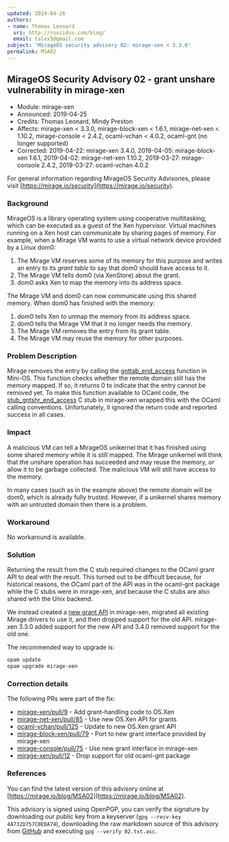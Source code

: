 ```yaml
---
updated: 2019-04-26
authors:
- name: Thomas Leonard
  uri: http://roscidus.com/blog/
  email: talex5@gmail.com
subject: 'MirageOS security advisory 02: mirage-xen < 3.3.0'
permalink: MSA02
---
```


## MirageOS Security Advisory 02 - grant unshare vulnerability in mirage-xen

- Module:       mirage-xen
- Announced:    2019-04-25
- Credits:      Thomas Leonard, Mindy Preston
- Affects:      mirage-xen < 3.3.0,
                mirage-block-xen < 1.6.1,
                mirage-net-xen < 1.10.2,
                mirage-console < 2.4.2,
                ocaml-vchan < 4.0.2,
                ocaml-gnt (no longer supported)
- Corrected:    2019-04-22: mirage-xen 3.4.0,
                2019-04-05: mirage-block-xen 1.6.1,
                2019-04-02: mirage-net-xen 1.10.2,
                2019-03-27: mirage-console 2.4.2,
                2019-03-27: ocaml-vchan 4.0.2

For general information regarding MirageOS Security Advisories,
please visit [https://mirage.io/security](https://mirage.io/security).

### Background

MirageOS is a library operating system using cooperative multitasking, which can
be executed as a guest of the Xen hypervisor. Virtual machines running on a Xen
host can communicate by sharing pages of memory. For example, when a Mirage VM
wants to use a virtual network device provided by a Linux dom0:

1. The Mirage VM reserves some of its memory for this purpose and writes an entry
   to its *grant table* to say that dom0 should have access to it.
2. The Mirage VM tells dom0 (via XenStore) about the grant.
3. dom0 asks Xen to map the memory into its address space.

The Mirage VM and dom0 can now communicate using this shared memory.
When dom0 has finished with the memory:

1. dom0 tells Xen to unmap the memory from its address space.
2. dom0 tells the Mirage VM that it no longer needs the memory.
3. The Mirage VM removes the entry from its grant table.
4. The Mirage VM may reuse the memory for other purposes.

### Problem Description

Mirage removes the entry by calling the [gnttab_end_access][] function in Mini-OS.
This function checks whether the remote domain still has the memory mapped. If so,
it returns 0 to indicate that the entry cannot be removed yet. To make this function
available to OCaml code, the [stub_gntshr_end_access][] C stub in mirage-xen wrapped this
with the OCaml calling conventions. Unfortunately, it ignored the return code and reported
success in all cases.

### Impact

A malicious VM can tell a MirageOS unikernel that it has finished using some
shared memory while it is still mapped. The Mirage unikernel will think that
the unshare operation has succeeded and may reuse the memory, or allow it to be
garbage collected. The malicious VM will still have access to the memory.

In many cases (such as in the example above) the remote domain will be dom0,
which is already fully trusted. However, if a unikernel shares memory with an
untrusted domain then there is a problem.

### Workaround

No workaround is available.

### Solution

Returning the result from the C stub required changes to the OCaml grant API to
deal with the result. This turned out to be difficult because, for historical
reasons, the OCaml part of the API was in the ocaml-gnt package while the C stubs
were in mirage-xen, and because the C stubs are also shared with the Unix backend.

We instead created a [new grant API][] in mirage-xen, migrated all existing
Mirage drivers to use it, and then dropped support for the old API.
mirage-xen 3.3.0 added support for the new API and 3.4.0 removed support for the
old one.

The recommended way to upgrade is:
```bash
opam update
opam upgrade mirage-xen
```

### Correction details

The following PRs were part of the fix:

- [mirage-xen/pull/9](https://github.com/mirage/mirage-xen/pull/9) - Add grant-handling code to OS.Xen
- [mirage-net-xen/pull/85](https://github.com/mirage/mirage-net-xen/pull/85) - Use new OS.Xen API for grants
- [ocaml-vchan/pull/125](https://github.com/mirage/ocaml-vchan/pull/125) - Update to new OS.Xen grant API
- [mirage-block-xen/pull/79](https://github.com/mirage/mirage-block-xen/pull/79) - Port to new grant interface provided by mirage-xen
- [mirage-console/pull/75](https://github.com/mirage/mirage-console/pull/75) - Use new grant interface in mirage-xen
- [mirage-xen/pull/12](https://github.com/mirage/mirage-xen/pull/12) - Drop support for old ocaml-gnt package

### References

You can find the latest version of this advisory online at
[https://mirage.io/blog/MSA02](https://mirage.io/blog/MSA02).

This advisory is signed using OpenPGP, you can verify the signature
by downloading our public key from a keyserver (`gpg --recv-key
4A732D757C0EDA74`),
downloading the raw markdown source of this advisory from
[GitHub](https://raw.githubusercontent.com/mirage/mirage-www/master/data/security/02.txt.asc)
and executing `gpg --verify 02.txt.asc`.

[gnttab_end_access]: https://github.com/mirage/mini-os/blob/94cb25eb73e58e5c825c1ad5f6cf3d2647603a50/gnttab.c#L98
[stub_gntshr_end_access]: https://github.com/mirage/mirage-xen/blob/v3.2.0/bindings/gnttab_stubs.c#L227
[new grant API]: https://github.com/mirage/mirage-xen/pull/9
